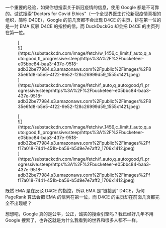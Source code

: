 一个重要的经验，如果你想搜索关于新冠疫情的信息，使用 Google 都是不可靠的。试试搜索"Doctors for Covid Ethics"（一个全世界医生讨论新冠疫情真相的组织，简称 D4CE），Google 的前几页都不会出现 D4CE 的主页，排在第一位的是一封 EMA 反驳 D4CE 的指控的信。而 DuckDuckGo 却会把 D4CE 的主页列在第一位。

<div class="captioned-image-container">

<figure> [<div class="image2-inset"><picture><source type="image/webp" srcset="https://substackcdn.com/image/fetch/w_424,c_limit,f_webp,q_auto:good,fl_progressive:steep/https%3A%2F%2Fbucketeer-e05bbc84-baa3-437e-9518-adb32be77984.s3.amazonaws.com%2Fpublic%2Fimages%2F835e6fd8-b5e5-4f22-9e52-f28c26999d59_1555x1421.jpeg 424w, https://substackcdn.com/image/fetch/w_848,c_limit,f_webp,q_auto:good,fl_progressive:steep/https%3A%2F%2Fbucketeer-e05bbc84-baa3-437e-9518-adb32be77984.s3.amazonaws.com%2Fpublic%2Fimages%2F835e6fd8-b5e5-4f22-9e52-f28c26999d59_1555x1421.jpeg 848w, https://substackcdn.com/image/fetch/w_1272,c_limit,f_webp,q_auto:good,fl_progressive:steep/https%3A%2F%2Fbucketeer-e05bbc84-baa3-437e-9518-adb32be77984.s3.amazonaws.com%2Fpublic%2Fimages%2F835e6fd8-b5e5-4f22-9e52-f28c26999d59_1555x1421.jpeg 1272w, https://substackcdn.com/image/fetch/w_1456,c_limit,f_webp,q_auto:good,fl_progressive:steep/https%3A%2F%2Fbucketeer-e05bbc84-baa3-437e-9518-adb32be77984.s3.amazonaws.com%2Fpublic%2Fimages%2F835e6fd8-b5e5-4f22-9e52-f28c26999d59_1555x1421.jpeg 1456w" sizes="100vw">![](https://substackcdn.com/image/fetch/w_1456,c_limit,f_auto,q_auto:good,fl_progressive:steep/https%3A%2F%2Fbucketeer-e05bbc84-baa3-437e-9518-adb32be77984.s3.amazonaws.com%2Fpublic%2Fimages%2F835e6fd8-b5e5-4f22-9e52-f28c26999d59_1555x1421.jpeg)</picture></div>](https://substackcdn.com/image/fetch/f_auto,q_auto:good,fl_progressive:steep/https%3A%2F%2Fbucketeer-e05bbc84-baa3-437e-9518-adb32be77984.s3.amazonaws.com%2Fpublic%2Fimages%2F835e6fd8-b5e5-4f22-9e52-f28c26999d59_1555x1421.jpeg) </figure>

</div>

<div class="captioned-image-container">

<figure> [<div class="image2-inset"><picture><source type="image/webp" srcset="https://substackcdn.com/image/fetch/w_424,c_limit,f_webp,q_auto:good,fl_progressive:steep/https%3A%2F%2Fbucketeer-e05bbc84-baa3-437e-9518-adb32be77984.s3.amazonaws.com%2Fpublic%2Fimages%2Fff17a018-7441-451b-ba56-b5d9e7e7aff2_1706x1412.jpeg 424w, https://substackcdn.com/image/fetch/w_848,c_limit,f_webp,q_auto:good,fl_progressive:steep/https%3A%2F%2Fbucketeer-e05bbc84-baa3-437e-9518-adb32be77984.s3.amazonaws.com%2Fpublic%2Fimages%2Fff17a018-7441-451b-ba56-b5d9e7e7aff2_1706x1412.jpeg 848w, https://substackcdn.com/image/fetch/w_1272,c_limit,f_webp,q_auto:good,fl_progressive:steep/https%3A%2F%2Fbucketeer-e05bbc84-baa3-437e-9518-adb32be77984.s3.amazonaws.com%2Fpublic%2Fimages%2Fff17a018-7441-451b-ba56-b5d9e7e7aff2_1706x1412.jpeg 1272w, https://substackcdn.com/image/fetch/w_1456,c_limit,f_webp,q_auto:good,fl_progressive:steep/https%3A%2F%2Fbucketeer-e05bbc84-baa3-437e-9518-adb32be77984.s3.amazonaws.com%2Fpublic%2Fimages%2Fff17a018-7441-451b-ba56-b5d9e7e7aff2_1706x1412.jpeg 1456w" sizes="100vw">![](https://substackcdn.com/image/fetch/w_1456,c_limit,f_auto,q_auto:good,fl_progressive:steep/https%3A%2F%2Fbucketeer-e05bbc84-baa3-437e-9518-adb32be77984.s3.amazonaws.com%2Fpublic%2Fimages%2Fff17a018-7441-451b-ba56-b5d9e7e7aff2_1706x1412.jpeg)</picture></div>](https://substackcdn.com/image/fetch/f_auto,q_auto:good,fl_progressive:steep/https%3A%2F%2Fbucketeer-e05bbc84-baa3-437e-9518-adb32be77984.s3.amazonaws.com%2Fpublic%2Fimages%2Fff17a018-7441-451b-ba56-b5d9e7e7aff2_1706x1412.jpeg) </figure>

</div>

既然 EMA 是在反驳 D4CE 的指控，所以 EMA 是“链接到” D4CE，为何 PageRank 算法会把 EMA 的信列在第一位，而 D4CE 的主页却在前面几页都完全不出现呢？

想想吧，Google 真的是公平，公正，诚实的搜索引擎吗？我已经好几年不用 Google 搜索了，也许这就是为什么我看到的世界和很多人都不一样。

